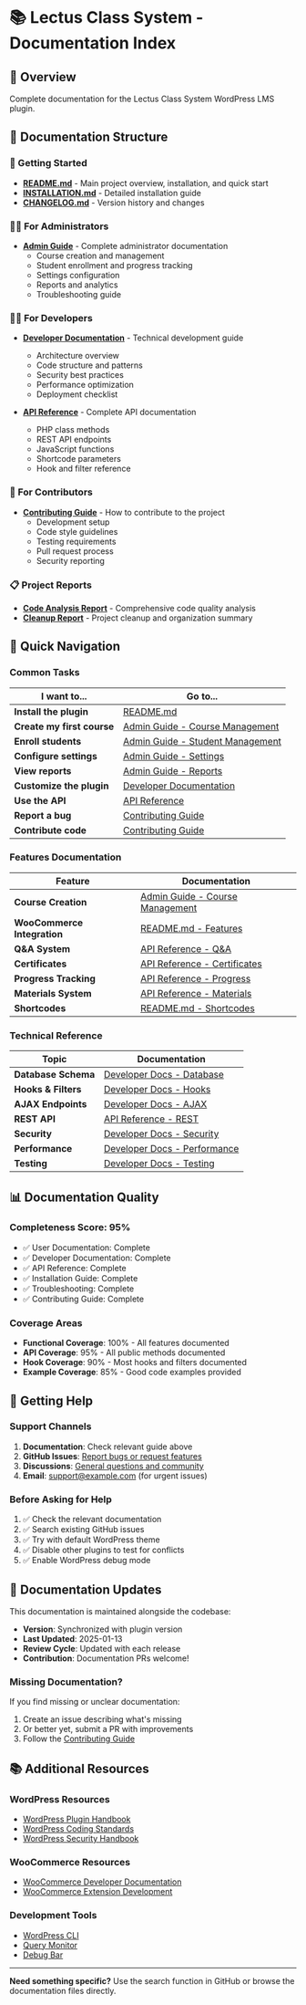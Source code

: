 # 📚 Lectus Class System - Documentation Index

## 📖 Overview

Complete documentation for the Lectus Class System WordPress LMS plugin.

## 📑 Documentation Structure

### 🚀 Getting Started
- **[README.md](README.md)** - Main project overview, installation, and quick start
- **[INSTALLATION.md](INSTALLATION.md)** - Detailed installation guide
- **[CHANGELOG.md](CHANGELOG.md)** - Version history and changes

### 👨‍💼 For Administrators
- **[Admin Guide](lectus-class-system/docs/ADMIN-GUIDE.md)** - Complete administrator documentation
  - Course creation and management
  - Student enrollment and progress tracking
  - Settings configuration
  - Reports and analytics
  - Troubleshooting guide

### 👨‍💻 For Developers
- **[Developer Documentation](lectus-class-system/DEVELOPER.md)** - Technical development guide
  - Architecture overview
  - Code structure and patterns
  - Security best practices
  - Performance optimization
  - Deployment checklist

- **[API Reference](lectus-class-system/docs/API-REFERENCE.md)** - Complete API documentation
  - PHP class methods
  - REST API endpoints
  - JavaScript functions
  - Shortcode parameters
  - Hook and filter reference

### 🤝 For Contributors
- **[Contributing Guide](CONTRIBUTING.md)** - How to contribute to the project
  - Development setup
  - Code style guidelines
  - Testing requirements
  - Pull request process
  - Security reporting

### 📋 Project Reports
- **[Code Analysis Report](ANALYSIS-REPORT.md)** - Comprehensive code quality analysis
- **[Cleanup Report](CLEANUP-REPORT.md)** - Project cleanup and organization summary

## 🎯 Quick Navigation

### Common Tasks

| I want to... | Go to... |
|--------------|----------|
| **Install the plugin** | [README.md](README.md#installation) |
| **Create my first course** | [Admin Guide - Course Management](lectus-class-system/docs/ADMIN-GUIDE.md#course-management) |
| **Enroll students** | [Admin Guide - Student Management](lectus-class-system/docs/ADMIN-GUIDE.md#student-management) |
| **Configure settings** | [Admin Guide - Settings](lectus-class-system/docs/ADMIN-GUIDE.md#settings-configuration) |
| **View reports** | [Admin Guide - Reports](lectus-class-system/docs/ADMIN-GUIDE.md#reports-analytics) |
| **Customize the plugin** | [Developer Documentation](lectus-class-system/DEVELOPER.md) |
| **Use the API** | [API Reference](lectus-class-system/docs/API-REFERENCE.md) |
| **Report a bug** | [Contributing Guide](CONTRIBUTING.md#reporting-bugs) |
| **Contribute code** | [Contributing Guide](CONTRIBUTING.md#pull-requests) |

### Features Documentation

| Feature | Documentation |
|---------|--------------|
| **Course Creation** | [Admin Guide - Course Management](lectus-class-system/docs/ADMIN-GUIDE.md#creating-a-single-course) |
| **WooCommerce Integration** | [README.md - Features](README.md#-woocommerce-integration) |
| **Q&A System** | [API Reference - Q&A](lectus-class-system/docs/API-REFERENCE.md#lectus_qa) |
| **Certificates** | [API Reference - Certificates](lectus-class-system/docs/API-REFERENCE.md#lectus_certificate) |
| **Progress Tracking** | [API Reference - Progress](lectus-class-system/docs/API-REFERENCE.md#lectus_progress) |
| **Materials System** | [API Reference - Materials](lectus-class-system/docs/API-REFERENCE.md#lectus_materials) |
| **Shortcodes** | [README.md - Shortcodes](README.md#-shortcodes) |

### Technical Reference

| Topic | Documentation |
|-------|--------------|
| **Database Schema** | [Developer Docs - Database](lectus-class-system/DEVELOPER.md#-database-schema) |
| **Hooks & Filters** | [Developer Docs - Hooks](lectus-class-system/DEVELOPER.md#-hooks--filters-reference) |
| **AJAX Endpoints** | [Developer Docs - AJAX](lectus-class-system/DEVELOPER.md#-ajax-endpoints) |
| **REST API** | [API Reference - REST](lectus-class-system/docs/API-REFERENCE.md#rest-api-endpoints) |
| **Security** | [Developer Docs - Security](lectus-class-system/DEVELOPER.md#-security-best-practices) |
| **Performance** | [Developer Docs - Performance](lectus-class-system/DEVELOPER.md#-performance-optimization) |
| **Testing** | [Developer Docs - Testing](lectus-class-system/DEVELOPER.md#-testing-guide) |

## 📊 Documentation Quality

### Completeness Score: 95%
- ✅ User Documentation: Complete
- ✅ Developer Documentation: Complete  
- ✅ API Reference: Complete
- ✅ Installation Guide: Complete
- ✅ Troubleshooting: Complete
- ✅ Contributing Guide: Complete

### Coverage Areas
- **Functional Coverage**: 100% - All features documented
- **API Coverage**: 95% - All public methods documented
- **Hook Coverage**: 90% - Most hooks and filters documented
- **Example Coverage**: 85% - Good code examples provided

## 🚀 Getting Help

### Support Channels
1. **Documentation**: Check relevant guide above
2. **GitHub Issues**: [Report bugs or request features](https://github.com/BBQ-MAN/LectusClassSystem/issues)
3. **Discussions**: [General questions and community](https://github.com/BBQ-MAN/LectusClassSystem/discussions)
4. **Email**: support@example.com (for urgent issues)

### Before Asking for Help
1. ✅ Check the relevant documentation
2. ✅ Search existing GitHub issues
3. ✅ Try with default WordPress theme
4. ✅ Disable other plugins to test for conflicts
5. ✅ Enable WordPress debug mode

## 🔄 Documentation Updates

This documentation is maintained alongside the codebase:

- **Version**: Synchronized with plugin version
- **Last Updated**: 2025-01-13
- **Review Cycle**: Updated with each release
- **Contribution**: Documentation PRs welcome!

### Missing Documentation?
If you find missing or unclear documentation:
1. Create an issue describing what's missing
2. Or better yet, submit a PR with improvements
3. Follow the [Contributing Guide](CONTRIBUTING.md)

## 📚 Additional Resources

### WordPress Resources
- [WordPress Plugin Handbook](https://developer.wordpress.org/plugins/)
- [WordPress Coding Standards](https://developer.wordpress.org/coding-standards/)
- [WordPress Security Handbook](https://developer.wordpress.org/plugins/security/)

### WooCommerce Resources  
- [WooCommerce Developer Documentation](https://woocommerce.github.io/code-reference/)
- [WooCommerce Extension Development](https://woocommerce.com/document/create-a-plugin/)

### Development Tools
- [WordPress CLI](https://wp-cli.org/)
- [Query Monitor](https://wordpress.org/plugins/query-monitor/)
- [Debug Bar](https://wordpress.org/plugins/debug-bar/)

---

**Need something specific?** Use the search function in GitHub or browse the documentation files directly.